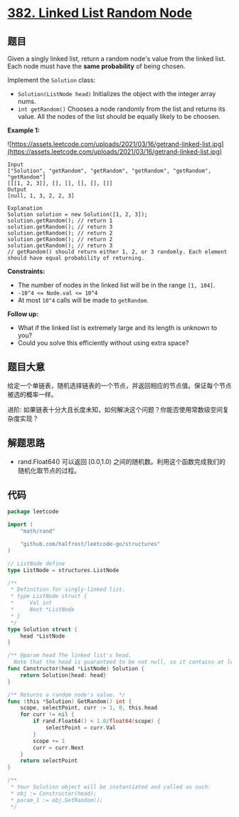 # [382. Linked List Random Node](https://leetcode.com/problems/linked-list-random-node/)


## 题目

Given a singly linked list, return a random node's value from the linked list. Each node must have the **same probability** of being chosen.

Implement the `Solution` class:

- `Solution(ListNode head)` Initializes the object with the integer array nums.
- `int getRandom()` Chooses a node randomly from the list and returns its value. All the nodes of the list should be equally likely to be choosen.

**Example 1:**

![https://assets.leetcode.com/uploads/2021/03/16/getrand-linked-list.jpg](https://assets.leetcode.com/uploads/2021/03/16/getrand-linked-list.jpg)

```
Input
["Solution", "getRandom", "getRandom", "getRandom", "getRandom", "getRandom"]
[[[1, 2, 3]], [], [], [], [], []]
Output
[null, 1, 3, 2, 2, 3]

Explanation
Solution solution = new Solution([1, 2, 3]);
solution.getRandom(); // return 1
solution.getRandom(); // return 3
solution.getRandom(); // return 2
solution.getRandom(); // return 2
solution.getRandom(); // return 3
// getRandom() should return either 1, 2, or 3 randomly. Each element should have equal probability of returning.

```

**Constraints:**

- The number of nodes in the linked list will be in the range `[1, 104]`.
- `-10^4 <= Node.val <= 10^4`
- At most `10^4` calls will be made to `getRandom`.

**Follow up:**

- What if the linked list is extremely large and its length is unknown to you?
- Could you solve this efficiently without using extra space?

## 题目大意

给定一个单链表，随机选择链表的一个节点，并返回相应的节点值。保证每个节点被选的概率一样。

进阶: 如果链表十分大且长度未知，如何解决这个问题？你能否使用常数级空间复杂度实现？

## 解题思路

- rand.Float64() 可以返回 [0.0,1.0) 之间的随机数。利用这个函数完成我们的随机化取节点的过程。

## 代码

```go
package leetcode

import (
	"math/rand"

	"github.com/halfrost/leetcode-go/structures"
)

// ListNode define
type ListNode = structures.ListNode

/**
 * Definition for singly-linked list.
 * type ListNode struct {
 *     Val int
 *     Next *ListNode
 * }
 */
type Solution struct {
	head *ListNode
}

/** @param head The linked list's head.
  Note that the head is guaranteed to be not null, so it contains at least one node. */
func Constructor(head *ListNode) Solution {
	return Solution{head: head}
}

/** Returns a random node's value. */
func (this *Solution) GetRandom() int {
	scope, selectPoint, curr := 1, 0, this.head
	for curr != nil {
		if rand.Float64() < 1.0/float64(scope) {
			selectPoint = curr.Val
		}
		scope += 1
		curr = curr.Next
	}
	return selectPoint
}

/**
 * Your Solution object will be instantiated and called as such:
 * obj := Constructor(head);
 * param_1 := obj.GetRandom();
 */
```